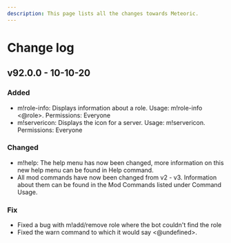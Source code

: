 ```yaml
---
description: This page lists all the changes towards Meteoric.
---
```


# Change log

## v92.0.0 - 10-10-20

### Added

* m!role-info: Displays information about a role. Usage: m!role-info &lt;@role&gt;. Permissions: Everyone
* m!servericon: Displays the icon for a server. Usage: m!servericon. Permissions: Everyone

### Changed

* m!help: The help menu has now been changed, more information on this new help menu can be found in Help command.
* All mod commands have now been changed from v2 - v3. Information about them can be found in the Mod Commands listed under Command Usage.

### Fix

* Fixed a bug with m!add/remove role where the bot couldn't find the role
* Fixed the warn command to which it would say &lt;@undefined&gt;.



